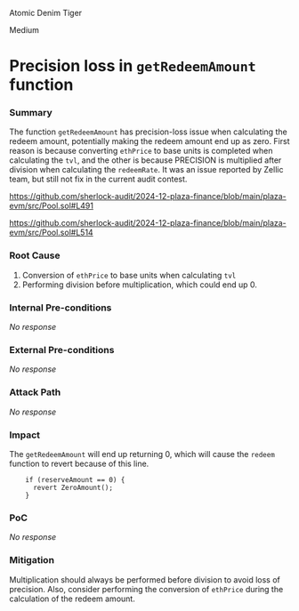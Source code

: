 Atomic Denim Tiger

Medium

# Precision loss in `getRedeemAmount` function

### Summary

The function `getRedeemAmount` has precision-loss issue
when calculating the redeem amount, potentially making the redeem amount end up as zero. First reason is because
converting `ethPrice` to base units is completed when calculating the `tvl`, and the other is because
PRECISION is multiplied after division when calculating the `redeemRate`. It was an issue reported by Zellic team, but still not fix in the current audit contest.

https://github.com/sherlock-audit/2024-12-plaza-finance/blob/main/plaza-evm/src/Pool.sol#L491

https://github.com/sherlock-audit/2024-12-plaza-finance/blob/main/plaza-evm/src/Pool.sol#L514

### Root Cause

1. Conversion of `ethPrice` to base units when calculating `tvl`
2. Performing division before multiplication, which could end up 0.

### Internal Pre-conditions

_No response_

### External Pre-conditions

_No response_

### Attack Path

_No response_

### Impact

The `getRedeemAmount` will end up returning 0, which will cause the `redeem` function to revert because of this line.
```solidity
    if (reserveAmount == 0) {
      revert ZeroAmount();
    }
```

### PoC

_No response_

### Mitigation

Multiplication should always be performed before division to avoid loss of precision. Also, consider
performing the conversion of `ethPrice` during the calculation of the redeem
amount.